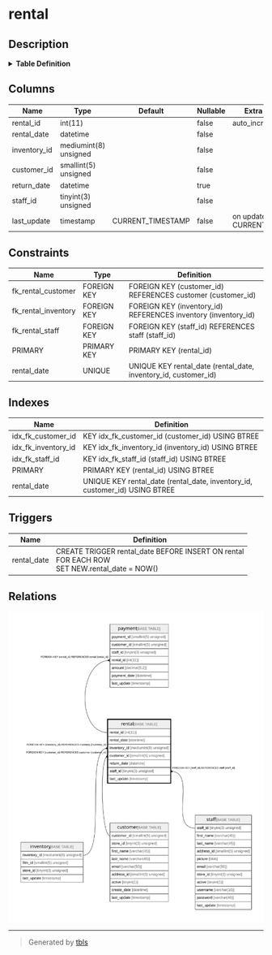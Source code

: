# rental

## Description

<details>
<summary><strong>Table Definition</strong></summary>

```sql
CREATE TABLE `rental` (
  `rental_id` int(11) NOT NULL AUTO_INCREMENT,
  `rental_date` datetime NOT NULL,
  `inventory_id` mediumint(8) unsigned NOT NULL,
  `customer_id` smallint(5) unsigned NOT NULL,
  `return_date` datetime DEFAULT NULL,
  `staff_id` tinyint(3) unsigned NOT NULL,
  `last_update` timestamp NOT NULL DEFAULT CURRENT_TIMESTAMP ON UPDATE CURRENT_TIMESTAMP,
  PRIMARY KEY (`rental_id`),
  UNIQUE KEY `rental_date` (`rental_date`,`inventory_id`,`customer_id`),
  KEY `idx_fk_inventory_id` (`inventory_id`),
  KEY `idx_fk_customer_id` (`customer_id`),
  KEY `idx_fk_staff_id` (`staff_id`),
  CONSTRAINT `fk_rental_customer` FOREIGN KEY (`customer_id`) REFERENCES `customer` (`customer_id`) ON UPDATE CASCADE,
  CONSTRAINT `fk_rental_inventory` FOREIGN KEY (`inventory_id`) REFERENCES `inventory` (`inventory_id`) ON UPDATE CASCADE,
  CONSTRAINT `fk_rental_staff` FOREIGN KEY (`staff_id`) REFERENCES `staff` (`staff_id`) ON UPDATE CASCADE
) ENGINE=InnoDB AUTO_INCREMENT=[Redacted by tbls] DEFAULT CHARSET=utf8mb4
```

</details>

## Columns

| Name | Type | Default | Nullable | Extra Definition | Children | Parents | Comment |
| ---- | ---- | ------- | -------- | ---------------- | -------- | ------- | ------- |
| rental_id | int(11) |  | false | auto_increment | [payment](payment.md) |  |  |
| rental_date | datetime |  | false |  |  |  |  |
| inventory_id | mediumint(8) unsigned |  | false |  |  | [inventory](inventory.md) |  |
| customer_id | smallint(5) unsigned |  | false |  |  | [customer](customer.md) |  |
| return_date | datetime |  | true |  |  |  |  |
| staff_id | tinyint(3) unsigned |  | false |  |  | [staff](staff.md) |  |
| last_update | timestamp | CURRENT_TIMESTAMP | false | on update CURRENT_TIMESTAMP |  |  |  |

## Constraints

| Name | Type | Definition |
| ---- | ---- | ---------- |
| fk_rental_customer | FOREIGN KEY | FOREIGN KEY (customer_id) REFERENCES customer (customer_id) |
| fk_rental_inventory | FOREIGN KEY | FOREIGN KEY (inventory_id) REFERENCES inventory (inventory_id) |
| fk_rental_staff | FOREIGN KEY | FOREIGN KEY (staff_id) REFERENCES staff (staff_id) |
| PRIMARY | PRIMARY KEY | PRIMARY KEY (rental_id) |
| rental_date | UNIQUE | UNIQUE KEY rental_date (rental_date, inventory_id, customer_id) |

## Indexes

| Name | Definition |
| ---- | ---------- |
| idx_fk_customer_id | KEY idx_fk_customer_id (customer_id) USING BTREE |
| idx_fk_inventory_id | KEY idx_fk_inventory_id (inventory_id) USING BTREE |
| idx_fk_staff_id | KEY idx_fk_staff_id (staff_id) USING BTREE |
| PRIMARY | PRIMARY KEY (rental_id) USING BTREE |
| rental_date | UNIQUE KEY rental_date (rental_date, inventory_id, customer_id) USING BTREE |

## Triggers

| Name | Definition |
| ---- | ---------- |
| rental_date | CREATE TRIGGER rental_date BEFORE INSERT ON rental<br>FOR EACH ROW<br>SET NEW.rental_date = NOW() |

## Relations

![er](rental.svg)

---

> Generated by [tbls](https://github.com/k1LoW/tbls)
